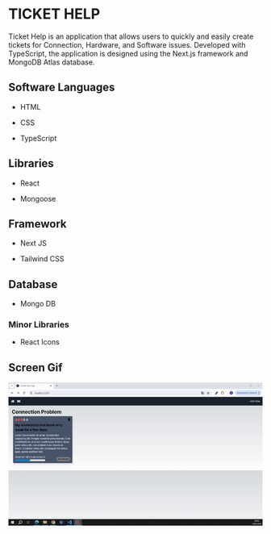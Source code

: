 <h1>TICKET HELP</h1>

Ticket Help is an application that allows users to quickly and easily create tickets for Connection, Hardware, and Software issues. Developed with TypeScript, the application is designed using the Next.js framework and MongoDB Atlas database.

<h2> Software Languages </h2>

- HTML

- CSS

- TypeScript

<h2> Libraries </h2>

- React

- Mongoose

<h2> Framework </h2>

- Next JS

- Tailwind CSS

<h2> Database </h2>

- Mongo DB

<h3> Minor Libraries </h3>

- React Icons

<h2> Screen Gif </h2>

![](ticket.gif)